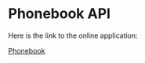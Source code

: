 # Phonebook API

Here is the link to the online application:

[Phonebook](https://fullstackopen-v8o3.onrender.com/)